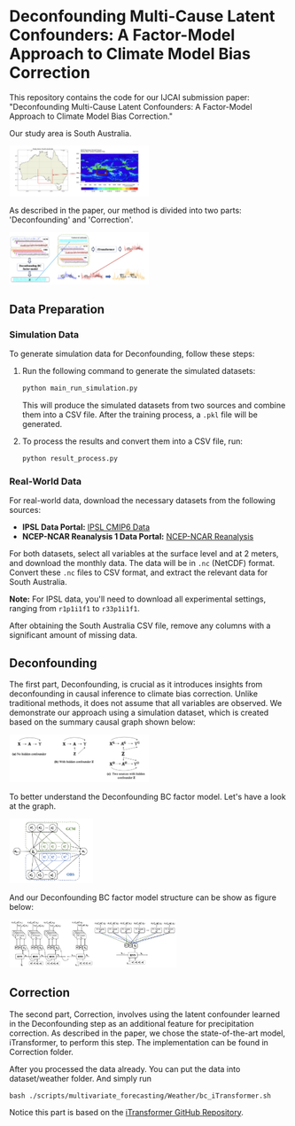 # Deconfounding Multi-Cause Latent Confounders: A Factor-Model Approach to Climate Model Bias Correction

This repository contains the code for our IJCAI submission paper: "Deconfounding Multi-Cause Latent Confounders: A Factor-Model Approach to
Climate Model Bias Correction."

Our study area is South Australia.

<img src="figures/Study_area_NCEP_final.png" alt="Study Area" width="50%">

As described in the paper, our method is divided into two parts: 'Deconfounding' and 'Correction'.

<img src="figures/Process_final.png" alt="Process Overview" width="50%">

## Data Preparation

### Simulation Data

To generate simulation data for Deconfounding, follow these steps:

1. Run the following command to generate the simulated datasets:

    ```python
    python main_run_simulation.py
    ```

   This will produce the simulated datasets from two sources and combine them into a CSV file. After the training process, a `.pkl` file will be generated.

2. To process the results and convert them into a CSV file, run:

    ```python
    python result_process.py 
    ```

### Real-World Data

For real-world data, download the necessary datasets from the following sources:

- **IPSL Data Portal:** [IPSL CMIP6 Data](https://aims2.llnl.gov/search/cmip6)
- **NCEP-NCAR Reanalysis 1 Data Portal:** [NCEP-NCAR Reanalysis](https://psl.noaa.gov/data/gridded/data.ncep.reanalysis.html)

For both datasets, select all variables at the surface level and at 2 meters, and download the monthly data. The data will be in `.nc` (NetCDF) format. Convert these `.nc` files to CSV format, and extract the relevant data for South Australia.

**Note:** For IPSL data, you'll need to download all experimental settings, ranging from `r1p1i1f1` to `r33p1i1f1`.

After obtaining the South Australia CSV file, remove any columns with a significant amount of missing data.

## Deconfounding

The first part, Deconfounding, is crucial as it introduces insights from deconfounding in causal inference to climate bias correction. Unlike traditional methods, it does not assume that all variables are observed. We demonstrate our approach using a simulation dataset, which is created based on the summary causal graph shown below:

<img src="figures/Summary%20causal%20graph_final.png" alt="Summary Causal Graph" width="50%">

To better understand the Deconfounding BC factor model. Let's have a look at the graph.

<img src="figures/double_source.png" alt="Double Source" width="30%">

And our Deconfounding BC factor model structure can be show as figure below:

<img src="figures/factor%20model.png" alt="Factor Model" width="60%">

## Correction

The second part, Correction, involves using the latent confounder learned in the Deconfounding step as an additional feature for precipitation correction. As described in the paper, we chose the state-of-the-art model, iTransformer, to perform this step. The implementation can be found in Correction folder. 

After you processed the data already. You can put the data into dataset/weather folder. And simply run 

```
bash ./scripts/multivariate_forecasting/Weather/bc_iTransformer.sh
```

Notice this part is based on the [iTransformer GitHub Repository](https://github.com/thuml/iTransformer).


